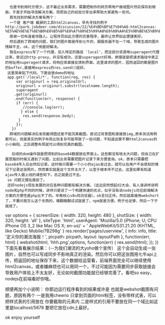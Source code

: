       也是书到用时方恨少，这不最近业务需求，需要把制作的网页帮用户做成图片然后保存到相册。于是才开始寻找解决方案。现把自己的经验分享出来帮助大家避免一些坑。
      首先找到的解决方案有两个：
      一个是 客户端 截屏的工具html2canvas，早先寻找的例子http://park.jobdeer.com/discussion/22/%E4%BD%BF%E7%94%A8-html2canvas-%E5%AE%9E%E7%8E%B0%E6%B5%8F%E8%A7%88%E5%99%A8%E6%88%AA%E5%9B%BE%E5%B9%B6%E4%B8%8B%E8%BD%BD   
      感谢一切布道者领路人。让程序员如此方便的完善程序，最终让世界如此便捷美好。
      然后遇到了跨域的问题，我们的图片都是传到七牛的，跟服务器不在一个域，导致生成的图片残缺不全，ok，这个倒是好解决。
      我在express写了一个代理，加入特定的路径 'local'，把这部分资源用superagent代理过来，尝试过http-proxy，并没有成功，还是superagent好用，原理就是把请求路径中真正的地址用superagent请求，将响应体直接反馈到界面，这里请求的图片，因而返回的都是图片的buffer,直接用express的res.send()就好。
     这里简单贴下代码，下面会放demo的地址
     app.get('/local/*', function(req, res) {
         var originurl = req.originalUrl;
         originurl = originurl.substr(localname.length);
         superagent
        .get(originurl)
        .end(function(err, response) {
         if (err) {
            //console.log(err);
           } else {
            res.send(response.body);
          }
         });
       })
      跨域的问题解决后发现截得图还是不能完美截图。尝试过背景图和直接放img,原本测试用例都可以，但是真实的例子布局比较复杂可能导致了一些问题，不知道这算不算html2canvas的小小缺陷，之后调整布局就可以得到完美的截图。

       后续的dom操作就是把得到的base64数据放在界面上。这些都没有啥太大问题，但自己在扩展思路的时候又遇到了问题。比如业务需要把图片记录下来方便查询。ok，原本只需要把base64传入后台然后记录。这时候只需要一个小小的ajax发过去，就可以在用户不会感知的情况下记录这张照片。然而事实就是这个文件太大了，以至于根本传不过去，这里如果有知道ajax传入据上线的请告知下。总之就是过不去。
     so 问题又摆在面前了。
     还好nodejs现在发展的对应各种问题都有解决方案。（这边突然想起d2大会，有人请讲师说明node和php不同的时候，讲师只是说了一个构建快速的优点，似乎没有说nodejs对应前端解决方案的方便性是php比不了的。毕竟核心v8=同浏览器）。ok言归正传。然后就直接用webshort了，不要问我怎么这个东西的，瞎翻瞎翻试试就是了。npm就是方便。例子也足够，然后一下子就成了。


   var options = {
    screenSize: {
        width: 320,
        height: 480
    },
    shotSize: {
        width: 320,
        height: 'all'
    },
    siteType: 'html',
    userAgent: 'Mozilla/5.0 (iPhone; U; CPU iPhone OS 3_2 like Mac OS X; en-us)' + ' AppleWebKit/531.21.20 (KHTML, like Gecko) Mobile/7B298g'
  }
     res.render('pages/userview', {
        info: info,
        title: '定义你的潮流海报！',
        picpath: picpath,
        layout: layoutPath
      }, function(err, html) {
         webshot(html, 'hhh.png',options, function(err) {
            res.send(html);
        });
    })
下面先看看展示结果：（--为我们潮流的大yoho做个宣传）
这个会自动生成一张图片，自然也可以写成同步不影响真正的渲染。然后你可以把这张图用七牛api上传，把返回的地址保存下来，这个数据给运营看，前端界面完全可以继续使用html2canvas，或者嫌麻烦也可以用同一个，不过可能因为需要同步获取链接会导致用户体验上不太友好，无论如何截图功能就已经够完善了。看吧so easy，nodejs在前端看好你哦。
 
顺便再加个小说明：
你那边运行程序看到的结果或许是
也就是webshot截图有问题，原因有两个
一是我用cheerio 只拿到页面的html标签，没有带样式表，可以把样式表的引用放在 你要截取的元素内
二是样式的引用不要放在同一个域比如这里是localhost/5678  要把它放在cdn上最好。

ok enjoy yourself
